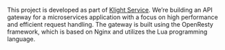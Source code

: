 This project is developed as part of [Klight Service](https://github.com/developerhelperhub/klight-service). We’re building an API gateway for a microservices application with a focus on high performance and efficient request handling. The gateway is built using the OpenResty framework, which is based on Nginx and utilizes the Lua programming language.